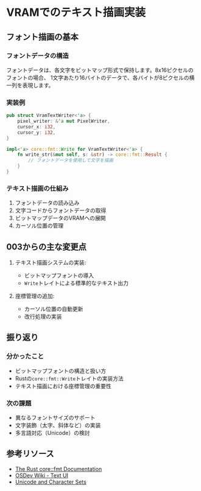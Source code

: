 # VRAMでのテキスト描画実装

## フォント描画の基本

### フォントデータの構造

フォントデータは、各文字をビットマップ形式で保持します。8x16ピクセルのフォントの場合、
1文字あたり16バイトのデータで、各バイトが8ピクセルの横一列を表現します。

### 実装例

```rust
pub struct VramTextWriter<'a> {
    pixel_writer: &'a mut PixelWriter,
    cursor_x: i32,
    cursor_y: i32,
}

impl<'a> core::fmt::Write for VramTextWriter<'a> {
    fn write_str(&mut self, s: &str) -> core::fmt::Result {
        // フォントデータを使用して文字を描画
    }
}
```

### テキスト描画の仕組み

1. フォントデータの読み込み
2. 文字コードからフォントデータの取得
3. ビットマップデータのVRAMへの展開
4. カーソル位置の管理

## 003からの主な変更点

1. テキスト描画システムの実装:
   - ビットマップフォントの導入
   - `Write`トレイトによる標準的なテキスト出力

2. 座標管理の追加:
   - カーソル位置の自動更新
   - 改行処理の実装

## 振り返り

### 分かったこと
- ビットマップフォントの構造と扱い方
- Rustの`core::fmt::Write`トレイトの実装方法
- テキスト描画における座標管理の重要性

### 次の課題
- 異なるフォントサイズのサポート
- 文字装飾（太字、斜体など）の実装
- 多言語対応（Unicode）の検討

## 参考リソース
- [The Rust core::fmt Documentation](https://doc.rust-lang.org/core/fmt/index.html)
- [OSDev Wiki - Text UI](https://wiki.osdev.org/Text_UI)
- [Unicode and Character Sets](https://www.joelonsoftware.com/2003/10/08/the-absolute-minimum-every-software-developer-absolutely-positively-must-know-about-unicode-and-character-sets-no-excuses/)
